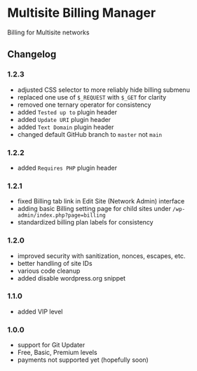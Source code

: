 # Multisite Billing Manager

Billing for Multisite networks

## Changelog

### 1.2.3
- adjusted CSS selector to more reliably hide billing submenu
- replaced one use of `$_REQUEST` with `$_GET` for clarity
- removed one ternary operator for consistency
- added `Tested up to` plugin header
- added `Update URI` plugin header
- added `Text Domain` plugin header
- changed default GitHub branch to `master` not `main`

### 1.2.2
- added `Requires PHP` plugin header

### 1.2.1
- fixed Billing tab link in Edit Site (Network Admin) interface
- adding basic Billing setting page for child sites under `/wp-admin/index.php?page=billing`
- standardized billing plan labels for consistency

### 1.2.0
- improved security with sanitization, nonces, escapes, etc.
- better handling of site IDs
- various code cleanup
- added disable wordpress.org snippet

### 1.1.0
- added VIP level

### 1.0.0
- support for Git Updater
- Free, Basic, Premium levels
- payments not supported yet (hopefully soon)
